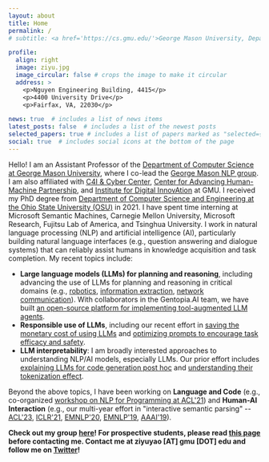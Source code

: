 ```yaml
---
layout: about
title: Home
permalink: /
# subtitle: <a href='https://cs.gmu.edu/'>George Mason University, Department of Computer Science</a>.

profile:
  align: right
  image: ziyu.jpg
  image_circular: false # crops the image to make it circular
  address: >
    <p>Nguyen Engineering Building, 4415</p>
    <p>4400 University Drive</p>
    <p>Fairfax, VA, 22030</p>

news: true  # includes a list of news items
latest_posts: false  # includes a list of the newest posts
selected_papers: true # includes a list of papers marked as "selected={true}"
social: true  # includes social icons at the bottom of the page
---
```


Hello! I am an Assistant Professor of the <a href="https://cs.gmu.edu/">Department of Computer Science at George Mason University</a>, where I co-lead the <a href="https://nlp.cs.gmu.edu/">George Mason NLP group</a>. I am also affiliated with <a href="https://c4i.gmu.edu/">C4I & Cyber Center</a>, <a href="https://cahmp.gmu.edu/">Center for Advancing Human-Machine Partnership</a>, and <a href="https://idia.gmu.edu/">Institute for Digital InnovAtion</a> at GMU. I received my PhD degree from <a href="https://cse.osu.edu/">Department of Computer Science and Engineering at the Ohio State University (OSU)</a> in 2021. I have spent time interning at Microsoft Semantic Machines, Carnegie Mellon University, Microsoft Research, Fujitsu Lab of America, and Tsinghua University. I work in natural language processing (NLP) and artificial intelligence (AI), particularly building natural language interfaces (e.g., question answering and dialogue systems) that can reliably assist humans in knowledge acquisition and task completion.  My recent topics include:
<ul>
  <li><b>Large language models (LLMs) for planning and reasoning</b>, including advancing the use of LLMs for planning and reasoning in critical domains (e.g., <a href="https://arxiv.org/pdf/2310.03249.pdf">robotics</a>, <a href="https://arxiv.org/pdf/2305.13469.pdf">information extraction</a>, <a href="https://arxiv.org/pdf/2402.03646.pdf">network communication</a>). With collaborators in the Gentopia.AI team, we have built <a href="https://arxiv.org/pdf/2308.04030.pdf">an open-source platform for implementing tool-augmented LLM agents</a>.</li>
  <li><b>Responsible use of LLMs</b>, including our recent effort in <a href="https://arxiv.org/pdf/2310.03094.pdf">saving the monetary cost of using LLMs</a> and <a href="https://arxiv.org/pdf/2310.02107.pdf">optimizing prompts to encourage task efficacy and safety</a>. </li>
  <li><b>LLM interpretability</b>: I am broadly interested approaches to understanding NLP/AI models, especially LLMs. Our prior effort includes <a href="https://arxiv.org/pdf/2301.13820.pdf">explaining LLMs for code generation post hoc</a> and <a href="https://arxiv.org/pdf/2305.17378.pdf">understanding their tokenization effect</a>. </li>
  <!-- <li><b>Language and code:</b> I am interested in studying the interplay between natural language and programming language, including semantic parsing or general-purpose code generation, program-aid language modeling, NLP for <a href="https://nlp4prog.github.io/2021/">AI4SE/Programming</a>, etc.</li>
  <li><i>Human-AI interaction:</i> I explore how machine learning systems can proactively collaborate with and learn from humans during decision making, as demonstrated in the setting of "interactive semantic parsing" (our multi-year effort: <a href="https://arxiv.org/pdf/2305.08195.pdf">ACL'23</a>, <a href="https://openreview.net/pdf?id=v9hAX77--cZ">ICLR'21</a>, <a href="https://arxiv.org/pdf/2005.00689.pdf">EMNLP'20</a>, <a href="https://arxiv.org/pdf/1910.05389.pdf">EMNLP'19</a>, <a href="https://arxiv.org/pdf/1808.06740.pdf">AAAI'19</a>). </li> -->
  <!-- <li><i>Information Intelligence with LLMs:</i> I also study improving information intelligence tasks (e.g., <a href="https://arxiv.org/pdf/2203.08926.pdf">question answering</a>, <a href="https://arxiv.org/pdf/2305.13469.pdf">information extraction</a>) in the age of Large Language Models (LLMs), covering problems such as <a href="https://arxiv.org/pdf/2201.05966.pdf">knowledge grounding</a>, <a href="https://github.com/Gentopia-AI/Gentopia">tool augmentation</a>, <a href="https://arxiv.org/pdf/2301.13820.pdf">interpretability</a>, and many others.</li> -->
</ul>
Beyond the above topics, I have been working on <b>Language and Code</b> (e.g., co-organized <a href="https://nlp4prog.github.io/2021/">workshop on NLP for Programming at ACL'21</a>) and <b>Human-AI Interaction</b> (e.g., our multi-year effort in "interactive semantic parsing" -- <a href="https://arxiv.org/pdf/2305.08195.pdf">ACL'23</a>, <a href="https://openreview.net/pdf?id=v9hAX77--cZ">ICLR'21</a>, <a href="https://arxiv.org/pdf/2005.00689.pdf">EMNLP'20</a>, <a href="https://arxiv.org/pdf/1910.05389.pdf">EMNLP'19</a>, <a href="https://arxiv.org/pdf/1808.06740.pdf">AAAI'19</a>).

<!-- :star2: Excited to launch <a href="https://github.com/Gentopia-AI/Gentopia">Gentopia-AI</a>, an open-source platform for creating, evaluating, and community-sharing <b>Augmented Language Model (ALM)-based Agents</b>! Check out our [teams](https://gentopia-ai.github.io/Gentopia-AI-Homepage/#about) with researchers and engineers from NC State, UMich/PennState, George Mason, CMU, etc. Stay tuned and join us! (_Update Oct 2023: Gentopia has been accepted to EMNLP'23 Demo!_) -->

**Check out my group <a href="./group">here</a>! For prospective students, please read <a href="./prospective_students">this page</a> before contacting me. Contact me at ziyuyao [AT] gmu [DOT] edu and follow me on <a href="https://twitter.com/ZiyuYao">Twitter</a>!**

<!-- Write your biography here. Tell the world about yourself. Link to your favorite [subreddit](http://reddit.com). You can put a picture in, too. The code is already in, just name your picture `prof_pic.jpg` and put it in the `img/` folder.

Put your address / P.O. box / other info right below your picture. You can also disable any of these elements by editing `profile` property of the YAML header of your `_pages/about.md`. Edit `_bibliography/papers.bib` and Jekyll will render your [publications page](/al-folio/publications/) automatically.

Link to your social media connections, too. This theme is set up to use [Font Awesome icons](http://fortawesome.github.io/Font-Awesome/) and [Academicons](https://jpswalsh.github.io/academicons/), like the ones below. Add your Facebook, Twitter, LinkedIn, Google Scholar, or just disable all of them. -->
